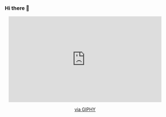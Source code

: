 ### Hi there 👋

<!--
**Sarah-Workman/Sarah-Workman** is a ✨ _special_ ✨ repository because its `README.md` (this file) appears on your GitHub profile.

Here are some ideas to get you started:

- 🔭 I’m currently working on ...
- 🌱 I’m currently learning ...
- 👯 I’m looking to collaborate on ...
- 🤔 I’m looking for help with ...
- 💬 Ask me about ...
- 📫 How to reach me: ...
- 😄 Pronouns: ...
- ⚡ Fun fact: ...
-->
<div id="header" align="center">
  <iframe src="https://giphy.com/embed/DqbDY7SShDHOo9aJjl" width="480" height="270" frameBorder="0" class="giphy-embed" allowFullScreen></iframe><p><a href="https://giphy.com/gifs/DqbDY7SShDHOo9aJjl">via GIPHY</a></p>
</div>
